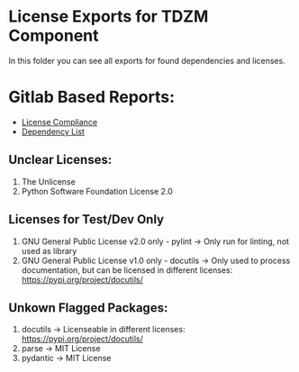 # License Exports for TDZM Component
In this folder you can see all exports for found dependencies and licenses.

# Gitlab Based Reports:
- [License Compliance](https://gitlab.eclipse.org/eclipse/xfsc/train/BDD//dependencies)
- [Dependency List](https://gitlab.eclipse.org/eclipse/xfsc/train/BDD//dependencies)

## Unclear Licenses:
1. The Unlicense
2. Python Software Foundation License 2.0

## Licenses for Test/Dev Only
1. GNU General Public License v2.0 only - pylint -> Only run for linting, not used as library
2. GNU General Public License v1.0 only - docutils -> Only used to process documentation, but can be licensed in different licenses: https://pypi.org/project/docutils/


## Unkown Flagged Packages:
1. docutils -> Licenseable in different licenses: https://pypi.org/project/docutils/
2. parse -> MIT License
3. pydantic -> MIT License

